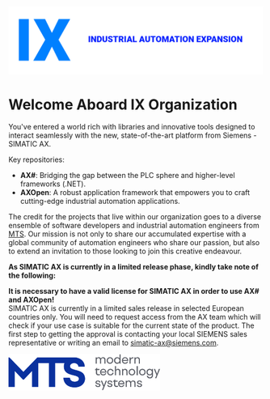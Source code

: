 ![banner](https://github.com/ix-ax/.github/blob/main/profile/pics/banner_wider.png)

# Welcome Aboard IX Organization

You've entered a world rich with libraries and innovative tools designed to interact seamlessly with the new, state-of-the-art platform from Siemens - SIMATIC AX.

Key repositories:

- **AX#**: Bridging the gap between the PLC sphere and higher-level frameworks (.NET).
- **AXOpen**: A robust application framework that empowers you to craft cutting-edge industrial automation applications.

The credit for the projects that live within our organization goes to a diverse ensemble of software developers and industrial automation engineers from [MTS](https://www.mts.sk/en/). Our mission is not only to share our accumulated expertise with a global community of automation engineers who share our passion, but also to extend an invitation to those looking to join this creative endeavour.

**As SIMATIC AX is currently in a limited release phase, kindly take note of the following:**

**It is necessary to have a valid license for SIMATIC AX in order to use AX# and AXOpen!**  
SIMATIC AX is currently in a limited sales release in selected European countries only. You will need to request access from the AX team which will check if your use case is suitable for the current state of the product. The first step to getting the approval is contacting your local SIEMENS sales representative or writing an email to [simatic-ax@siemens.com](mailto:simatic-ax@siemens.com?subject=Request%20for%20access%20|%20SIMATIC%20AX%20for%20IX).

  <a href="https://www.mts.sk/en">
      <img src="https://github.com/ix-ax/.github/blob/main/profile/pics/mts_logo-header.svg" width="300"/>
  </a>
